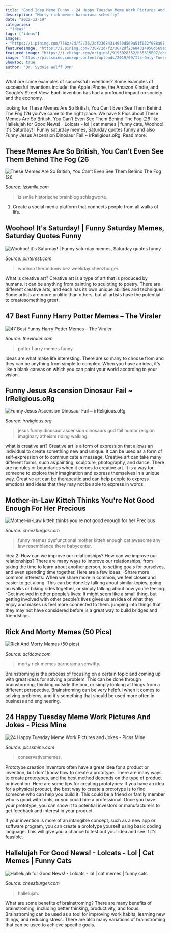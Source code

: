 ```yaml
---
title: "Good Idea Meme Funny - 24 Happy Tuesday Meme Work Pictures And Jokes"
description: "Morty rick memes barnorama schwifty"
date: "2022-12-19"
categories:
- "ideas"
tags: ["ideas"]
images:
- "https://i.pinimg.com/736x/2d/f2/36/2df23684314950d569a51f032f088a07.jpg"
featuredImage: "https://i.pinimg.com/736x/2d/f2/36/2df23684314950d569a51f032f088a07.jpg"
featured_image: "https://i.chzbgr.com/original/9193028352/h35615B97/cheezburger-image-9193028352"
image: "https://picssmine.com/wp-content/uploads/2019/09/Its-Only-Tuesday-And-Im-Already-Happy-Tuesday-Meme-Work.jpg"
ShowToc: true
author: "Dr. Sydnie Wolff DVM"
---
```



What are some examples of successful inventions?
Some examples of successful inventions include: the Apple iPhone, the Amazon Kindle, and Google’s Street View. Each invention has had a profound impact on society and the economy.

	

		
looking for These Memes Are So British, You Can’t Even See Them Behind The Fog (26 you've came to the right place. We have 8 Pics about These Memes Are So British, You Can’t Even See Them Behind The Fog (26 like Hallelujah for Good News! - Lolcats - lol | cat memes | funny cats, Woohoo! it&#039;s Saturday! | Funny saturday memes, Saturday quotes funny and also Funny Jesus Ascension Dinosaur Fail ~ irReligious.oRg. Read more:
		
    
## These Memes Are So British, You Can’t Even See Them Behind The Fog (26

<img loading=lazy src="https://img.izismile.com/img/img12/20191105/640/these_memes_are_so_british_you_cant_even_see_them_behind_the_fog_14_how_europe_changed_since_world_war_ii_640_high_16.jpg" onerror="this.onerror=null;this.src='https://tse1.mm.bing.net/th?id=OIP.sova2wEhgzekC7sNL7BKHAHaQp&amp;pid=15.1';" alt="These Memes Are So British, You Can’t Even See Them Behind The Fog (26">

_Source: izismile.com_

>izismile historische brainblog schlagworte. 

	

1. Create a social media platform that connects people from all walks of life. 

    
## Woohoo! It&#039;s Saturday! | Funny Saturday Memes, Saturday Quotes Funny

<img loading=lazy src="https://i.pinimg.com/736x/2d/f2/36/2df23684314950d569a51f032f088a07.jpg" onerror="this.onerror=null;this.src='https://tse2.mm.bing.net/th?id=OIP.KNXrvVZTJQ2nWt47KqCHSQHaJ4&amp;pid=15.1';" alt="Woohoo! it&#039;s Saturday! | Funny saturday memes, Saturday quotes funny">

_Source: pinterest.com_

>woohoo therandomvibez weekday cheezburger. 

	

What is creative art?
Creative art is a type of art that is produced by humans. It can be anything from painting to sculpting to poetry. There are different creative arts, and each has its own unique abilities and techniques. Some artists are more prolific than others, but all artists have the potential to createsomething great.

    
## 47 Best Funny Harry Potter Memes – The Viraler

<img loading=lazy src="http://www.theviraler.com/wp-content/uploads/2018/02/10-13.jpg" onerror="this.onerror=null;this.src='https://tse3.mm.bing.net/th?id=OIP.jZRNZuf-wxeQgEZd7ovdSwAAAA&amp;pid=15.1';" alt="47 Best Funny Harry Potter Memes – The Viraler">

_Source: theviraler.com_

>potter harry memes funny. 

	

Ideas are what make life interesting. There are so many to choose from and they can be anything from simple to complex. When you have an idea, it's like a blank canvas on which you can paint your world according to your vision.

    
## Funny Jesus Ascension Dinosaur Fail ~ IrReligious.oRg

<img loading=lazy src="http://1.bp.blogspot.com/-gK_6r9MZPkA/VBWqc7Tv6UI/AAAAAAAAVnA/GTAN_gNssUk/s1600/funny-jesus-ascension-dinosaur.jpg" onerror="this.onerror=null;this.src='https://tse1.mm.bing.net/th?id=OIP.CvIpJK6AQ7YXUOZhTnIKxQHaJ6&amp;pid=15.1';" alt="Funny Jesus Ascension Dinosaur Fail ~ irReligious.oRg">

_Source: irreligious.org_

>jesus funny dinosaur ascension dinosaurs god fail humor religion imaginary atheism riding walking. 

	

what is creative art?
Creative art is a form of expression that allows an individual to create something new and unique. It can be used as a form of self-expression or to communicate a message. Creative art can take many different forms, such as painting, sculpture, photography, and dance.
There are no rules or boundaries when it comes to creative art. It is a way for someone to explore their imagination and express themselves in a unique way. Creative art can be therapeutic and can help people to express emotions and ideas that they may not be able to express in words.

    
## Mother-in-Law Kitteh Thinks You&#039;re Not Good Enough For Her Precious

<img loading=lazy src="https://i.chzbgr.com/original/1472044800/h993D1605/" onerror="this.onerror=null;this.src='https://tse1.mm.bing.net/th?id=OIP.9XfVPEjLCL8GlIVkY_vGKAHaFm&amp;pid=15.1';" alt="Mother-in-Law kitteh thinks you&#039;re not good enough for her Precious">

_Source: cheezburger.com_

>funny memes dysfunctional mother kitteh enough cat awesome any law resemblance there babycenter. 

	

Idea 2: How can we improve our relationships?
How can we improve our relationships? There are many ways to improve our relationships, from taking the time to learn about another person, to setting goals for ourselves, and even spending time together. Here are a few ideas: 
-Share more common interests: When we share more in common, we feel closer and easier to get along. This can be done by talking about similar topics, going on walks or biking rides together, or simply talking about how you’re feeling. 
-Get involved in other people’s lives: It might seem like a small thing, but getting involved with other people’s lives gives us an idea of what they enjoy and makes us feel more connected to them. jumping into things that they may not have considered before is a great way to build bridges and friendships.

    
## Rick And Morty Memes (50 Pics)

<img loading=lazy src="https://cdn.acidcow.com/pics/20171016/rick_and_morty_memes_48.jpg" onerror="this.onerror=null;this.src='https://tse4.mm.bing.net/th?id=OIP.hvxzEtcO38ZzeU66xUTswgHaJw&amp;pid=15.1';" alt="Rick And Morty Memes (50 pics)">

_Source: acidcow.com_

>morty rick memes barnorama schwifty. 

	

Brainstroming is the process of focusing on a certain topic and coming up with great ideas for solving a problem. This can be done through brainstorming, thinking outside the box, or simply looking at things from a different perspective. Brainstroming can be very helpful when it comes to solving problems, and it's something that should be used more often in business and engineering.

    
## 24 Happy Tuesday Meme Work Pictures And Jokes - Picss Mine

<img loading=lazy src="https://picssmine.com/wp-content/uploads/2019/09/Its-Only-Tuesday-And-Im-Already-Happy-Tuesday-Meme-Work.jpg" onerror="this.onerror=null;this.src='https://tse2.mm.bing.net/th?id=OIP.DayCFU5mCLcjlT8wxI0n0QHaKW&amp;pid=15.1';" alt="24 Happy Tuesday Meme Work Pictures and Jokes - Picss Mine">

_Source: picssmine.com_

>conservativememes. 

	

Prototype creation
Inventors often have a great idea for a product or invention, but don't know how to create a prototype. There are many ways to create prototypes, and the best method depends on the type of product or invention. Here are some tips for creating prototypes:
If you have an idea for a physical product, the best way to create a prototype is to find someone who can help you build it. This could be a friend or family member who is good with tools, or you could hire a professional. Once you have your prototype, you can show it to potential investors or manufacturers to get feedback and interest in your product.

If your invention is more of an intangible concept, such as a new app or software program, you can create a prototype yourself using basic coding language. This will give you a chance to test out your idea and see if it's feasible.

    
## Hallelujah For Good News! - Lolcats - Lol | Cat Memes | Funny Cats

<img loading=lazy src="https://i.chzbgr.com/original/9193028352/h35615B97/cheezburger-image-9193028352" onerror="this.onerror=null;this.src='https://tse3.mm.bing.net/th?id=OIP.hVUrzwnDvvh9QkE93wlu4gAAAA&amp;pid=15.1';" alt="Hallelujah for Good News! - Lolcats - lol | cat memes | funny cats">

_Source: cheezburger.com_

>hallelujah. 

	

What are some benefits of brainstroming?
There are many benefits of brainstroming, including better thinking, productivity, and focus. Brainstroming can be used as a tool for improving work habits, learning new things, and reducing stress. There are also many variations of brainstroming that can be used to achieve specific goals.

